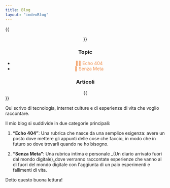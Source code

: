 ```yaml
---
title: Blog
layout: "indexBlog"
---
```


{{<center>}}
    <h3>Topic</h3>
    <ul id="topicBlog">
        <li><a href="../tags/echo-404" style="text-decoration: none; color: #f08d49;">👨‍💻 Echo 404</a></li>
        <li><a href="../tags/senza-meta/" style="text-decoration: none; color: #f08d49;">📔 Senza Meta</a></li>
    </ul>
    <h3>Articoli</h3>
{{</center>}}

Qui scrivo di tecnologia, internet culture e di esperienze di vita che voglio raccontare.

Il mio blog si suddivide in due categorie principali:

1. **“Echo 404”**: Una rubrica che nasce da una semplice esigenza: avere un posto dove mettere gli appunti delle cose che faccio, in modo che in futuro so dove trovarli quando ne ho bisogno.

2. **“Senza Meta”**: Una rubrica intima e personale _(Un diario arrivato fuori dal mondo digitale)_dove verranno raccontate esperienze che vanno al di fuori del mondo digitale con l'aggiunta di un paio esperimenti e fallimenti di vita. 

Detto questo buona lettura!